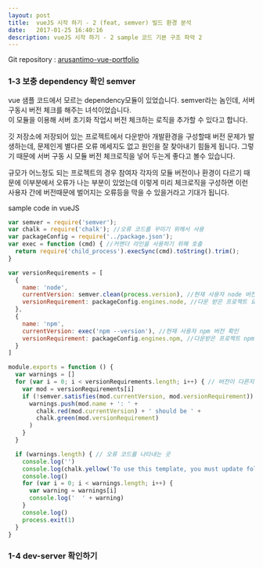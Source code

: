 ```yaml
---
layout: post
title:  vueJS 시작 하기 - 2 (feat, semver) 빌드 환경 분석
date:   2017-01-25 16:40:16
description: vueJS 시작 하기 - 2 sample 코드 기본 구조 파악 2
---
```


Git repository : <a href="https://github.com/arusantimo/arusantimo-vue-portfolio">arusantimo-vue-portfolio</a>

### 1-3 보충 dependency 확인 semver

vue 샘플 코드에서 모르는 dependency모듈이 있었습니다. semver라는 놈인데,
서버 구동시 버전 체크를 해주는 녀석이었습니다. <br>이 모듈을 이용해 서버 초기화 작업시 버전 체크하는 로직을 추가할 수 있다고 합니다.

깃 저장소에 저장되어 있는 프로젝트에서 다운받아 개발환경을 구성할때 버전 문제가 발생하는데, 문제인게 별다른 오류 메세지도 없고
원인을 잘 찾아내기 힘들게 됩니다. 그렇기 때문에 서버 구동 시 모듈 버전 체크로직을 넣어 두는게 좋다고 볼수 있습니다.

규모가 어느정도 되는 프로젝트의 경우 참여자 각자의 모듈 버전이나 환경이 다르기 때문에 이부분에서 오류가 나는 부분이 있었는데
이렇게 미리 체크로직을 구성하면 이런 사용자 간에 버전때문에 벌어지는 오류등을 막을 수 있을거라고 기대가 됩니다.

sample code in vueJS

```js
var semver = require('semver');
var chalk = require('chalk'); //오류 코드를 꾸미기 위해서 사용
var packageConfig = require('../package.json');
var exec = function (cmd) { //커멘더 라인을 사용하기 위해 호출
  return require('child_process').execSync(cmd).toString().trim();
}

var versionRequirements = [
  {
    name: 'node',
    currentVersion: semver.clean(process.version), //현재 사용자 node 버전 확인
    versionRequirement: packageConfig.engines.node, //다운 받은 프로젝트 요구 node 버전 확인
  },
  {
    name: 'npm',
    currentVersion: exec('npm --version'), //현재 사용자 npm 버전 확인
    versionRequirement: packageConfig.engines.npm, //다운받은 프로젝트 npm 요구 버전 확인
  }
]

module.exports = function () {
  var warnings = []
  for (var i = 0; i < versionRequirements.length; i++) { // 버전이 다른지 확인 하는 로직
    var mod = versionRequirements[i]
    if (!semver.satisfies(mod.currentVersion, mod.versionRequirement)) {
      warnings.push(mod.name + ': ' +
        chalk.red(mod.currentVersion) + ' should be ' +
        chalk.green(mod.versionRequirement)
      )
    }
  }

  if (warnings.length) { // 오류 코드를 나타내는 곳
    console.log('')
    console.log(chalk.yellow('To use this template, you must update following to modules:'))
    console.log()
    for (var i = 0; i < warnings.length; i++) {
      var warning = warnings[i]
      console.log('  ' + warning)
    }
    console.log()
    process.exit(1)
  }
}

```

### 1-4 dev-server 확인하기